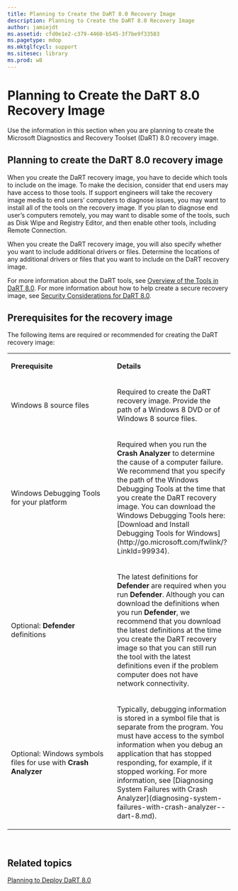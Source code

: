 ```yaml
---
title: Planning to Create the DaRT 8.0 Recovery Image
description: Planning to Create the DaRT 8.0 Recovery Image
author: jamiejdt
ms.assetid: cfd0e1e2-c379-4460-b545-3f7be9f33583
ms.pagetype: mdop
ms.mktglfcycl: support
ms.sitesec: library
ms.prod: w8
---
```



# Planning to Create the DaRT 8.0 Recovery Image


Use the information in this section when you are planning to create the Microsoft Diagnostics and Recovery Toolset (DaRT) 8.0 recovery image.

## Planning to create the DaRT 8.0 recovery image


When you create the DaRT recovery image, you have to decide which tools to include on the image. To make the decision, consider that end users may have access to those tools. If support engineers will take the recovery image media to end users’ computers to diagnose issues, you may want to install all of the tools on the recovery image. If you plan to diagnose end user’s computers remotely, you may want to disable some of the tools, such as Disk Wipe and Registry Editor, and then enable other tools, including Remote Connection.

When you create the DaRT recovery image, you will also specify whether you want to include additional drivers or files. Determine the locations of any additional drivers or files that you want to include on the DaRT recovery image.

For more information about the DaRT tools, see [Overview of the Tools in DaRT 8.0](overview-of-the-tools-in-dart-80-dart-8.md). For more information about how to help create a secure recovery image, see [Security Considerations for DaRT 8.0](security-considerations-for-dart-80--dart-8.md).

## Prerequisites for the recovery image


The following items are required or recommended for creating the DaRT recovery image:

<table>
<colgroup>
<col width="50%" />
<col width="50%" />
</colgroup>
<tbody>
<tr class="odd">
<td align="left"><p><strong>Prerequisite</strong></p></td>
<td align="left"><p><strong>Details</strong></p></td>
</tr>
<tr class="even">
<td align="left"><p>Windows 8 source files</p></td>
<td align="left"><p>Required to create the DaRT recovery image. Provide the path of a Windows 8 DVD or of Windows 8 source files.</p></td>
</tr>
<tr class="odd">
<td align="left"><p>Windows Debugging Tools for your platform</p></td>
<td align="left"><p>Required when you run the <strong>Crash Analyzer</strong> to determine the cause of a computer failure. We recommend that you specify the path of the Windows Debugging Tools at the time that you create the DaRT recovery image. You can download the Windows Debugging Tools here: [Download and Install Debugging Tools for Windows](http://go.microsoft.com/fwlink/?LinkId=99934).</p></td>
</tr>
<tr class="even">
<td align="left"><p>Optional: <strong>Defender</strong> definitions</p></td>
<td align="left"><p>The latest definitions for <strong>Defender</strong> are required when you run <strong>Defender</strong>. Although you can download the definitions when you run <strong>Defender</strong>, we recommend that you download the latest definitions at the time you create the DaRT recovery image so that you can still run the tool with the latest definitions even if the problem computer does not have network connectivity.</p></td>
</tr>
<tr class="odd">
<td align="left"><p>Optional: Windows symbols files for use with <strong>Crash Analyzer</strong></p></td>
<td align="left"><p>Typically, debugging information is stored in a symbol file that is separate from the program. You must have access to the symbol information when you debug an application that has stopped responding, for example, if it stopped working. For more information, see [Diagnosing System Failures with Crash Analyzer](diagnosing-system-failures-with-crash-analyzer--dart-8.md).</p></td>
</tr>
</tbody>
</table>

 

## Related topics


[Planning to Deploy DaRT 8.0](planning-to-deploy-dart-80-dart-8.md)

 

 





